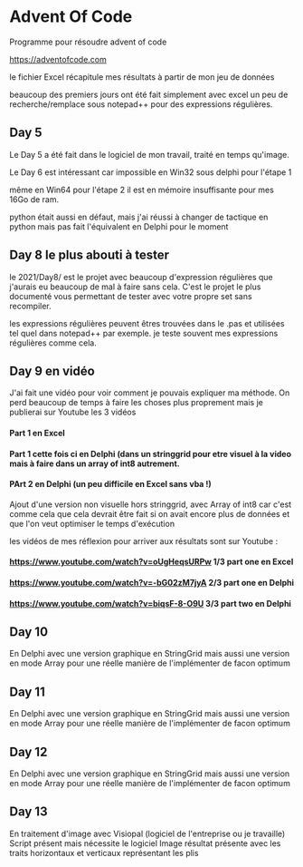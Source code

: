 # Advent Of Code
Programme pour résoudre advent of code


https://adventofcode.com

le fichier Excel récapitule mes résultats à partir de mon jeu de données

beaucoup des premiers jours ont été fait simplement avec excel
un peu de recherche/remplace sous notepad++ pour des expressions régulières.


## Day 5
Le Day 5 a été fait dans le logiciel de mon travail, traité en temps qu'image.

Le Day 6 est intéressant car impossible en Win32 sous delphi pour l'étape 1

même en Win64 pour l'étape 2 il est en mémoire insuffisante pour mes 16Go de ram.

python était aussi en défaut, mais j'ai réussi à changer de tactique en python mais pas fait l'équivalent en Delphi pour le moment

## Day 8 le plus abouti à tester
le 2021/Day8/ est le projet avec beaucoup d'expression régulières que j'aurais eu beaucoup de mal à faire sans cela.
C'est le projet le plus documenté vous permettant de tester avec votre propre set sans recompiler.

les expressions régulières peuvent êtres trouvées dans le .pas et utilisées tel quel dans notepad++ par exemple.
je teste souvent mes expressions régulières comme cela.

## Day 9 en vidéo
J'ai fait une vidéo pour voir comment je pouvais expliquer ma méthode.
On perd beaucoup de temps à faire les choses plus proprement mais je publierai sur Youtube les 3 vidéos
####  Part 1 en Excel
####  Part 1 cette fois ci en Delphi (dans un stringgrid pour etre visuel à la video mais à faire dans un array of int8 autrement.
####  PArt 2 en Delphi (un peu difficile en Excel sans vba !)
  
  Ajout d'une version non visuelle hors stringgrid, avec Array of int8 car c'est comme cela que cela devrait être fait si on avait encore plus de données et que l'on veut optimiser le temps d'exécution
  
  les vidéos de mes réflexion pour arriver aux résultats sont sur Youtube :
 #### https://www.youtube.com/watch?v=oUgHeqsURPw  1/3 part one en Excel
 #### https://www.youtube.com/watch?v=-bG02zM7jyA  2/3 part one en Delphi
 #### https://www.youtube.com/watch?v=biqsF-8-O9U  3/3 part two en Delphi
  
## Day 10

En Delphi avec une version graphique en StringGrid mais aussi une version en mode Array pour une réelle manière de l'implémenter de facon optimum

## Day 11

En Delphi avec une version graphique en StringGrid mais aussi une version en mode Array pour une réelle manière de l'implémenter de facon optimum

## Day 12

En Delphi avec une version graphique en StringGrid mais aussi une version en mode Array pour une réelle manière de l'implémenter de facon optimum

## Day 13

En traitement d'image avec Visiopal (logiciel de l'entreprise ou je travaille)
Script présent mais nécessite le logiciel
Image résultat présente avec les traits horizontaux et verticaux représentant les plis

